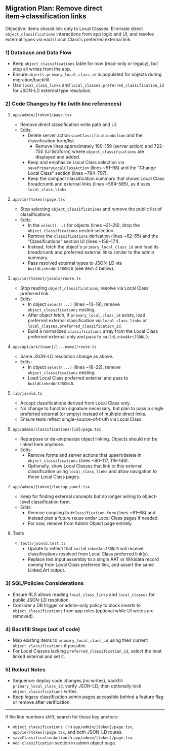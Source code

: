 ## Migration Plan: Remove direct item→classification links

Objective: Items should link only to Local Classes. Eliminate direct `object_classifications` interactions from app logic and UI, and resolve external types via each Local Class's preferred external link.

### 1) Database and Data Flow
- Keep `object_classifications` table for now (read-only or legacy), but stop all writes from the app.
- Ensure `objects.primary_local_class_id` is populated for objects during migration/backfill.
- Use `local_class_links` and `local_classes.preferred_classification_id` for JSON-LD external type resolution.

### 2) Code Changes by File (with line references)

1. `app/admin/[token]/page.tsx`
   - Remove direct classification write path and UI.
   - Edits:
     - Delete server action `saveClassificationAction` and the classification form/list.
       - Remove lines approximately 100–159 (server action) and 722–750 (UI list/form) where `object_classifications` are displayed and added.
     - Keep and emphasize Local Class selection via `savePrimaryLocalClassAction` (lines ~51–98) and the "Change Local Class" section (lines ~784–797).
     - Keep the compact classification summary that shows Local Class breadcrumb and external links (lines ~564–585), as it uses `local_class_links`.

2. `app/id/[token]/page.tsx`
   - Stop selecting `object_classifications` and remove the public list of classifications.
   - Edits:
     - In the `select(...)` for objects (lines ~21–26), drop the `object_classifications` nested selection.
     - Remove the `classifications` derivation (lines ~62–65) and the "Classifications" section UI (lines ~159–171).
     - Instead, fetch the object's `primary_local_class_id` and load its breadcrumb and preferred external links similar to the admin summary.
     - Pass resolved external types to JSON-LD via `buildLinkedArtJSONLD` (see item 4 below).

3. `app/id/[token]/jsonld/route.ts`
   - Stop reading `object_classifications`; resolve via Local Class preferred link.
   - Edits:
     - In object `select(...)` (lines ~13–19), remove `object_classifications` nesting.
     - After object fetch, if `primary_local_class_id` exists, load preferred external classification via `local_class_links` or `local_classes.preferred_classification_id`.
     - Build a normalized `classifications` array from the Local Class preferred external only and pass to `buildLinkedArtJSONLD`.

4. `app/api/ark/[naan]/[...name]/route.ts`
   - Same JSON-LD resolution change as above.
   - Edits:
     - In object `select(...)` (lines ~16–22), remove `object_classifications` nesting.
     - Load Local Class preferred external and pass to `buildLinkedArtJSONLD`.

5. `lib/jsonld.ts`
   - Accept classifications derived from Local Class only.
   - No change to function signature necessary, but plan to pass a single preferred external (or empty) instead of multiple direct links.
   - Ensure tests reflect single-source-of-truth via Local Class.

6. `app/admin/classifications/[id]/page.tsx`
   - Repurpose or de-emphasize object linking. Objects should not be linked here anymore.
   - Edits:
     - Remove forms and server actions that upsert/delete in `object_classifications` (lines ~90–117, 119–146).
     - Optionally, show Local Classes that link to this external classification using `local_class_links` and allow navigation to those Local Class pages.

7. `app/admin/[token]/lookup-panel.tsx`
   - Keep for finding external concepts but no longer wiring to object-level classification form.
   - Edits:
     - Remove coupling to `#classification-form` (lines ~61–68) and instead plan a future reuse under Local Class pages if needed.
     - For now, remove from Admin Object page entirely.

8. Tests
   - `tests/jsonld.test.ts`
     - Update to reflect that `buildLinkedArtJSONLD` will receive classifications resolved from Local Class preferred link(s).
     - Replace test input assembly to a single AAT or Wikidata record coming from Local Class preferred link, and assert the same Linked.Art output.

### 3) SQL/Policies Considerations
- Ensure RLS allows reading `local_class_links` and `local_classes` for public JSON-LD resolution.
- Consider a DB trigger or admin-only policy to block inserts to `object_classifications` from app roles (optional while UI writes are removed).

### 4) Backfill Steps (out of code)
- Map existing items to `primary_local_class_id` using their current `object_classifications` if possible.
- For Local Classes lacking `preferred_classification_id`, select the best linked external and set it.

### 5) Rollout Notes
- Sequence: deploy code changes (no writes), backfill `primary_local_class_id`, verify JSON-LD, then optionally lock `object_classifications` writes.
- Keep legacy classification admin pages accessible behind a feature flag or remove after verification.

---

If file line numbers shift, search for these key anchors:
- `object_classifications (` in `app/admin/[token]/page.tsx`, `app/id/[token]/page.tsx`, and both JSON-LD routes.
- `saveClassificationAction` in `app/admin/[token]/page.tsx`.
- `Add classification` section in admin object page.



